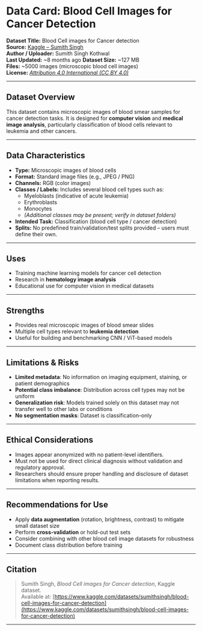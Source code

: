 # Data Card: Blood Cell Images for Cancer Detection

**Dataset Title:** Blood Cell images for Cancer detection  
**Source:** [Kaggle – Sumith Singh](https://www.kaggle.com/datasets/sumithsingh/blood-cell-images-for-cancer-detection)  
**Author / Uploader:** Sumith Singh Kothwal  
**Last Updated:** ~8 months ago 
**Dataset Size:** ~127 MB  
**Files:** ~5000 images (microscopic blood cell images)  
**License:** *[Attribution 4.0 International (CC BY 4.0)](https://creativecommons.org/licenses/by/4.0/)*  

---

## Dataset Overview
This dataset contains microscopic images of blood smear samples for cancer detection tasks. It is designed for **computer vision** and **medical image analysis**, particularly classification of blood cells relevant to leukemia and other cancers.

---

## Data Characteristics
- **Type:** Microscopic images of blood cells  
- **Format:** Standard image files (e.g., JPEG / PNG)  
- **Channels:** RGB (color images)  
- **Classes / Labels:** Includes several blood cell types such as:  
  - Myeloblasts (indicative of acute leukemia)  
  - Erythroblasts  
  - Monocytes  
  - *(Additional classes may be present; verify in dataset folders)*  
- **Intended Task:** Classification (blood cell type / cancer detection)  
- **Splits:** No predefined train/validation/test splits provided – users must define their own.  

---

## Uses
- Training machine learning models for cancer cell detection  
- Research in **hematology image analysis**  
- Educational use for computer vision in medical datasets  

---

## Strengths
- Provides real microscopic images of blood smear slides  
- Multiple cell types relevant to **leukemia detection**  
- Useful for building and benchmarking CNN / ViT-based models  

---

## Limitations & Risks
- **Limited metadata**: No information on imaging equipment, staining, or patient demographics  
- **Potential class imbalance**: Distribution across cell types may not be uniform  
- **Generalization risk**: Models trained solely on this dataset may not transfer well to other labs or conditions  
- **No segmentation masks**: Dataset is classification-only  

---

## Ethical Considerations
- Images appear anonymized with no patient-level identifiers.  
- Must not be used for direct clinical diagnosis without validation and regulatory approval.  
- Researchers should ensure proper handling and disclosure of dataset limitations when reporting results.  

---

## Recommendations for Use
- Apply **data augmentation** (rotation, brightness, contrast) to mitigate small dataset size  
- Perform **cross-validation** or hold-out test sets  
- Consider combining with other blood cell image datasets for robustness  
- Document class distribution before training  

---

## Citation

> Sumith Singh, *Blood Cell images for Cancer detection*, Kaggle dataset.  
> Available at: [https://www.kaggle.com/datasets/sumithsingh/blood-cell-images-for-cancer-detection](https://www.kaggle.com/datasets/sumithsingh/blood-cell-images-for-cancer-detection)  

---
